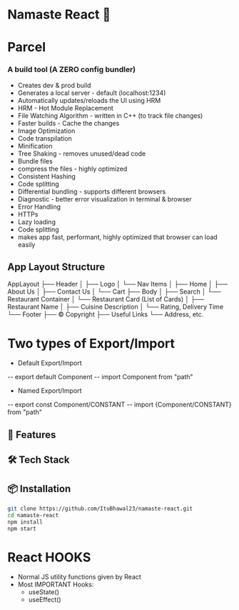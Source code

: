 # Namaste React 🚀

# Parcel

### A build tool (A ZERO config bundler)

- Creates dev & prod build
- Generates a local server - default (localhost:1234)
- Automatically updates/reloads the UI using HRM
- HRM - Hot Module Replacement
- File Watching Algorithm - written in C++ (to track file changes)
- Faster builds - Cache the changes
- Image Optimization
- Code transpilation
- Minification
- Tree Shaking - removes unused/dead code
- Bundle files
- compress the files - highly optimized
- Consistent Hashing
- Code splitting
- Differential bundling - supports different browsers
- Diagnostic - better error visualization in terminal & browser
- Error Handling
- HTTPs
- Lazy loading
- Code splitting
- makes app fast, performant, highly optimized that browser can load easily

## App Layout Structure

AppLayout
├── Header
│ ├── Logo
│ └── Nav Items
│ ├── Home
│ ├── About Us
│ ├── Contact Us
│ └── Cart
├── Body
│ ├── Search
│ └── Restaurant Container
│ └── Restaurant Card (List of Cards)
│ ├── Restaurant Name
│ ├── Cuisine Description
│ └── Rating, Delivery Time
└── Footer
├── © Copyright
├── Useful Links
└── Address, etc.

# Two types of Export/Import

- Default Export/Import

-- export default Component
-- import Component from "path"

- Named Export/Import

-- export const Component/CONSTANT
-- import {Component/CONSTANT} from "path"

## 🚀 Features

## 🛠️ Tech Stack

## 📦 Installation

```bash
git clone https://github.com/ItuBhawal23/namaste-react.git
cd namaste-react
npm install
npm start
```

# React HOOKS

- Normal JS utility functions given by React
- Most IMPORTANT Hooks:
  - useState()
  - useEffect()
